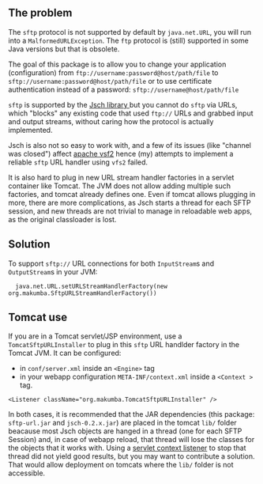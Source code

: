 The problem
------------
The `sftp` protocol is not supported by default by `java.net.URL`, you will run into a `MalformedURLException`. The `ftp` protocol is (still) supported in some Java versions but that is obsolete. 

The goal of this package is to allow you to change your application (configuration) from `ftp://username:password@host/path/file`  to  `sftp://username:password@host/path/file` or to use certificate authentication instead of a password: `sftp://username@host/path/file`

`sftp` is supported by the [Jsch library ](https://github.com/mwiede/jsch) but you cannot do `sftp` via URLs, which "blocks" any existing code that used `ftp://` URLs and grabbed input and output streams, without caring how the protocol is actually implemented. 

Jsch is also not so easy to work with, and a few of its issues (like "channel was closed") affect [apache vsf2](https://commons.apache.org/proper/commons-vfs/) hence (my) attempts to implement a reliable `sftp` URL handler using `vfs2` failed.

It is also hard to plug in new URL stream handler factories in a servlet container like Tomcat.  The JVM does not allow adding multiple such factories, and tomcat already defines one. Even if tomcat allows plugging in more, there are more complications, as Jsch starts a thread for each SFTP session, and new threads are not trivial to manage in reloadable web apps, as the original classloader is lost.

Solution
--------
To support `sftp://` URL connections for both `InputStream`s and `OutputStream`s in your JVM:

```
  java.net.URL.setURLStreamHandlerFactory(new org.makumba.SftpURLStreamHandlerFactory())
```

Tomcat use
----------
If you are in a Tomcat servlet/JSP environment, use a `TomcatSftpURLInstaller` to plug in this `sftp` URL handlder factory in the Tomcat JVM. It can be configured:
- in `conf/server.xml` inside an `<Engine>` tag
- in your webapp configuration `META-INF/context.xml`  inside a `<Context >` tag.

```
<Listener className="org.makumba.TomcatSftpURLInstaller" />
```

In both cases, it is recommended that the JAR dependencies (this package: `sftp-url.jar` and `jsch-0.2.x.jar`) are placed in the tomcat `lib/` folder beacause most Jsch objects are hanged in a thread (one for each SFTP Session) and, in case of webapp reload, that thread will lose the classes for the objects that it works with. Using a [servlet context listener](https://docs.oracle.com/javaee/6/api/javax/servlet/ServletContextListener.html) to stop that thread did not yield good results, but you may want to contribute a solution. That would allow deployment on tomcats where the `lib/` folder is not accessible.
